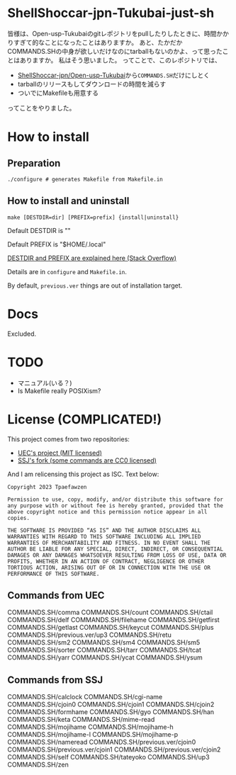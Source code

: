 # ShellShoccar-jpn-Tukubai-just-sh
皆様は、Open-usp-Tukubaiのgitレポジトリをpullしたりしたときに、時間かかりすぎて的なことになったことはありますか。
あと、たかだかCOMMANDS.SHの中身が欲しいだけなのにtarballもないのかよ、って思ったことはありますか。
私はそう思いました。
ってことで、このレポジトリでは、

* [ShellShoccar-jpn/Open-usp-Tukubai](https://github.com/ShellShoccar-jpn/Open-usp-Tukubai)から`COMMANDS.SH`だけにしとく
* tarballのリリースもしてダウンロードの時間を減らす
* ついでにMakefileも用意する

ってことをやりました。

# How to install
## Preparation
```
./configure # generates Makefile from Makefile.in
```

## How to install and uninstall
```
make [DESTDIR=dir] [PREFIX=prefix] {install|uninstall}
```

Default DESTDIR is ""

Default PREFIX is "$HOME/.local"

[DESTDIR and PREFIX are explained here (Stack Overflow)](https://stackoverflow.com/questions/11307465/destdir-and-prefix-of-make)

Details are in `configure` and `Makefile.in`.

By default, `previous.ver` things are out of installation target.

# Docs
Excluded.

# TODO
* マニュアル(いる？)
* Is Makefile really POSIXism?

# License (COMPLICATED!)
This project comes from two repositories:

* [UEC's project (MIT licensed)](https://github.com/usp-engineers-community/Open-usp-Tukubai)
* [SSJ's fork (some commands are CC0 licensed)](https://github.com/ShellShoccar-jpn/Open-usp-Tukubai)

And I am relicensing this project as ISC. Text below:

```
Copyright 2023 Tpaefawzen

Permission to use, copy, modify, and/or distribute this software for any purpose with or without fee is hereby granted, provided that the above copyright notice and this permission notice appear in all copies.

THE SOFTWARE IS PROVIDED “AS IS” AND THE AUTHOR DISCLAIMS ALL WARRANTIES WITH REGARD TO THIS SOFTWARE INCLUDING ALL IMPLIED WARRANTIES OF MERCHANTABILITY AND FITNESS. IN NO EVENT SHALL THE AUTHOR BE LIABLE FOR ANY SPECIAL, DIRECT, INDIRECT, OR CONSEQUENTIAL DAMAGES OR ANY DAMAGES WHATSOEVER RESULTING FROM LOSS OF USE, DATA OR PROFITS, WHETHER IN AN ACTION OF CONTRACT, NEGLIGENCE OR OTHER TORTIOUS ACTION, ARISING OUT OF OR IN CONNECTION WITH THE USE OR PERFORMANCE OF THIS SOFTWARE.
```

## Commands from UEC
COMMANDS.SH/comma
COMMANDS.SH/count
COMMANDS.SH/ctail
COMMANDS.SH/delf
COMMANDS.SH/filehame
COMMANDS.SH/getfirst
COMMANDS.SH/getlast
COMMANDS.SH/keycut
COMMANDS.SH/plus
COMMANDS.SH/previous.ver/up3
COMMANDS.SH/retu
COMMANDS.SH/sm2
COMMANDS.SH/sm4
COMMANDS.SH/sm5
COMMANDS.SH/sorter
COMMANDS.SH/tarr
COMMANDS.SH/tcat
COMMANDS.SH/yarr
COMMANDS.SH/ycat
COMMANDS.SH/ysum

## Commands from SSJ
COMMANDS.SH/calclock
COMMANDS.SH/cgi-name
COMMANDS.SH/cjoin0
COMMANDS.SH/cjoin1
COMMANDS.SH/cjoin2
COMMANDS.SH/formhame
COMMANDS.SH/gyo
COMMANDS.SH/han
COMMANDS.SH/keta
COMMANDS.SH/mime-read
COMMANDS.SH/mojihame
COMMANDS.SH/mojihame-h
COMMANDS.SH/mojihame-l
COMMANDS.SH/mojihame-p
COMMANDS.SH/nameread
COMMANDS.SH/previous.ver/cjoin0
COMMANDS.SH/previous.ver/cjoin1
COMMANDS.SH/previous.ver/cjoin2
COMMANDS.SH/self
COMMANDS.SH/tateyoko
COMMANDS.SH/up3
COMMANDS.SH/zen
